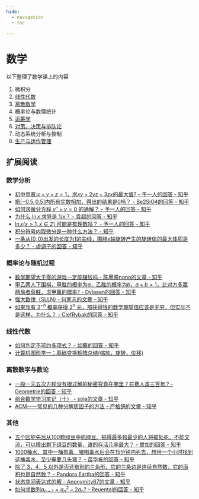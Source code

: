 ```yaml
---
hide:
  - navigation
  - toc

---
```


# 数学

以下整理了数学课上的内容

1. 微积分
2. [线性代数](linear-algebra/index.md)
3. [离散数学](discrete-mathematics/index.md)
4. 概率论与数理统计
5. [运筹学](operating-research/index.md)
6. [对策、决策与排队论](queue-theory/index.md)
7. 动态系统分析与控制
8. [生产与运作管理](operations-mamagement/index.md)

## 扩展阅读

### 数学分析

* [初中竞赛:$x+y+z=1$，求$xy+2yz+3zx$的最大值? - 予一人的回答 - 知乎](https://www.zhihu.com/question/569390738/answer/2781829969)
* [把$[-0.5,0.5]$内所有实数相加，得出的结果是$0$吗？ - Be2SiO4的回答 - 知乎](https://www.zhihu.com/question/555998400/answer/2695254231)
* [如何求微分方程 $y'' + y = 0$ 的通解？ - 予一人的回答 - 知乎](https://www.zhihu.com/question/518750106/answer/2787054766)
* [为什么 $\ln x$ 求导是 $1/x$？ - 袁超的回答 - 知乎](https://www.zhihu.com/question/38810755/answer/1231498569)
* [$\ln x (x>1, x\in \mathbb Z)$ 可能是有理数吗？ - 予一人的回答 - 知乎](https://www.zhihu.com/question/520978140/answer/2535686128)
* [积分符号内取微分是一种什么方法？ - 知乎](https://www.zhihu.com/question/24481887/answer/363606641)
* [一条从$(0,0)$出发的长度为$1$的曲线，围绕$x$轴旋转产生的旋转体的最大体积是多少？ - 虚调子的回答 - 知乎](https://www.zhihu.com/question/572746785/answer/2805579564)

### 概率论与随机过程

* [数学期望大于零的游戏一定能赚钱吗 - 陈墨瞳nono的文章 - 知乎](https://zhuanlan.zhihu.com/p/579732711)
* [甲乙两人下围棋，甲胜的概率为$a$，乙胜的概率为$b$，$a+b=1$，比对方多赢两局者获胜，求甲赢的概率? - Dylaaan的回答 - 知乎](https://www.zhihu.com/question/506200545/answer/2272772070)
* [强大数律（SLLN) - 何家志的文章 - 知乎](https://zhuanlan.zhihu.com/p/466924062)
* [如果我有 $2^{-n}$ 概率获得 $2^n$ 元，那获得钱的数学期望值应该是无穷，但实际不是这样，为什么？ - ClefRybak的回答 - 知乎](https://www.zhihu.com/question/570330301/answer/2793720084)

### 线性代数

* [如何判定不可约多项式？ - 如蕤的回答 - 知乎](https://www.zhihu.com/question/568994226/answer/2787141614)
* [计算机图形学一：基础变换矩阵总结(缩放，旋转，位移)](https://zhuanlan.zhihu.com/p/144323332)

### 离散数学与数论

* [一般一元五次方程没有根式解的秘密究竟在哪里？花费人类三百年.? - Geometrie的回答 - 知乎](https://www.zhihu.com/question/563530158/answer/2747581893)
* [组合数学学习笔记（十） - sola的文章 - 知乎](https://zhuanlan.zhihu.com/p/69384928)
* [ACM——常见的几种分解质因子的方法 - 严格鸽的文章 - 知乎](https://zhuanlan.zhihu.com/p/591377294)

### 其他

* [五个囚犯先后从100颗绿豆中抓绿豆。抓得最多和最少的人将被处死，不能交流，可以摸出剩下绿豆的数量，谁的存活几率最大？ - 曾加的回答 - 知乎](https://www.zhihu.com/question/19912025/answer/45715210)
* [1000桶水，其中一桶有毒，猪喝毒水后会在15分钟内死去，想用一个小时找到这桶毒水，至少需要几头猪？ - 苗华栋的回答 - 知乎](https://www.zhihu.com/question/60227816/answer/1274071217)
* [除了 3，4，5 以外是否还有别的三角形，它的三条边是连续自然数，它的面积也是自然数？ - Pandora Eartha的回答 - 知乎](https://www.zhihu.com/question/415377792/answer/2786997868)
* [状态空间表达式的解 - Anonymity67的文章 - 知乎](https://zhuanlan.zhihu.com/p/588904675)
* [如何求数列$a_{n+1} = a_n^2 - 2a_n$? - Reuental的回答 - 知乎](https://www.zhihu.com/question/532532537/answer/2802556776)